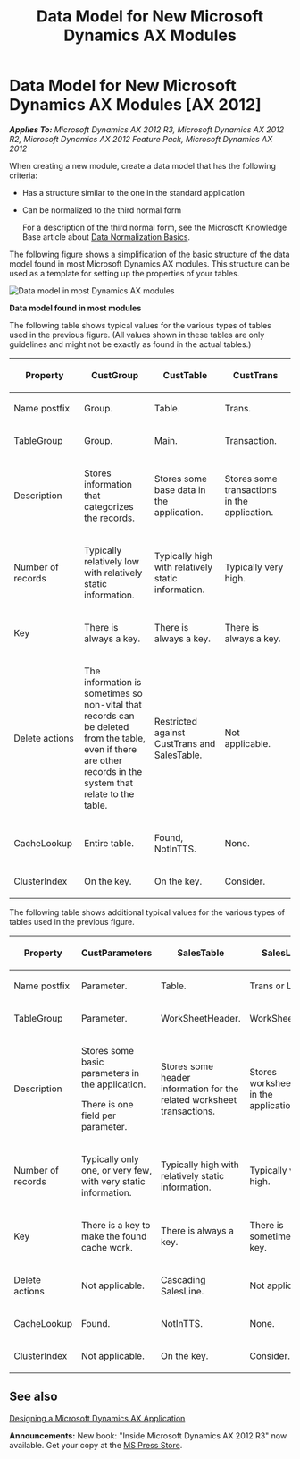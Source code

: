 ﻿---
title: Data Model for New Microsoft Dynamics AX Modules
TOCTitle: Data Model for New Microsoft Dynamics AX Modules
ms:assetid: bae2a75b-2d5e-4915-8702-05e958a212a0
ms:mtpsurl: https://msdn.microsoft.com/en-us/library/Aa860987(v=AX.60)
ms:contentKeyID: 35249930
ms.date: 05/18/2015
mtps_version: v=AX.60
---

# Data Model for New Microsoft Dynamics AX Modules [AX 2012]


_**Applies To:** Microsoft Dynamics AX 2012 R3, Microsoft Dynamics AX 2012 R2, Microsoft Dynamics AX 2012 Feature Pack, Microsoft Dynamics AX 2012_

When creating a new module, create a data model that has the following criteria:

  - Has a structure similar to the one in the standard application

  - Can be normalized to the third normal form
    
    For a description of the third normal form, see the Microsoft Knowledge Base article about [Data Normalization Basics](http://go.microsoft.com/fwlink/?linkid=70739).

The following figure shows a simplification of the basic structure of the data model found in most Microsoft Dynamics AX modules. This structure can be used as a template for setting up the properties of your tables.

![Data model in most Dynamics AX modules](images/Aa860987.Image2(en-us,AX.60).gif "Data model in most Dynamics AX modules")

**Data model found in most modules**

The following table shows typical values for the various types of tables used in the previous figure. (All values shown in these tables are only guidelines and might not be exactly as found in the actual tables.)

<table>
<colgroup>
<col style="width: 25%" />
<col style="width: 25%" />
<col style="width: 25%" />
<col style="width: 25%" />
</colgroup>
<thead>
<tr class="header">
<th><p>Property</p></th>
<th><p>CustGroup</p></th>
<th><p>CustTable</p></th>
<th><p>CustTrans</p></th>
</tr>
</thead>
<tbody>
<tr class="odd">
<td><p>Name postfix</p></td>
<td><p>Group.</p></td>
<td><p>Table.</p></td>
<td><p>Trans.</p></td>
</tr>
<tr class="even">
<td><p>TableGroup</p></td>
<td><p>Group.</p></td>
<td><p>Main.</p></td>
<td><p>Transaction.</p></td>
</tr>
<tr class="odd">
<td><p>Description</p></td>
<td><p>Stores information that categorizes the records.</p></td>
<td><p>Stores some base data in the application.</p></td>
<td><p>Stores some transactions in the application.</p></td>
</tr>
<tr class="even">
<td><p>Number of records</p></td>
<td><p>Typically relatively low with relatively static information.</p></td>
<td><p>Typically high with relatively static information.</p></td>
<td><p>Typically very high.</p></td>
</tr>
<tr class="odd">
<td><p>Key</p></td>
<td><p>There is always a key.</p></td>
<td><p>There is always a key.</p></td>
<td><p>There is always a key.</p></td>
</tr>
<tr class="even">
<td><p>Delete actions</p></td>
<td><p>The information is sometimes so non-vital that records can be deleted from the table, even if there are other records in the system that relate to the table.</p></td>
<td><p>Restricted against CustTrans and SalesTable.</p></td>
<td><p>Not applicable.</p></td>
</tr>
<tr class="odd">
<td><p>CacheLookup</p></td>
<td><p>Entire table.</p></td>
<td><p>Found, NotInTTS.</p></td>
<td><p>None.</p></td>
</tr>
<tr class="even">
<td><p>ClusterIndex</p></td>
<td><p>On the key.</p></td>
<td><p>On the key.</p></td>
<td><p>Consider.</p></td>
</tr>
</tbody>
</table>


The following table shows additional typical values for the various types of tables used in the previous figure.

<table>
<colgroup>
<col style="width: 25%" />
<col style="width: 25%" />
<col style="width: 25%" />
<col style="width: 25%" />
</colgroup>
<thead>
<tr class="header">
<th><p>Property</p></th>
<th><p>CustParameters</p></th>
<th><p>SalesTable</p></th>
<th><p>SalesLine</p></th>
</tr>
</thead>
<tbody>
<tr class="odd">
<td><p>Name postfix</p></td>
<td><p>Parameter.</p></td>
<td><p>Table.</p></td>
<td><p>Trans or Line.</p></td>
</tr>
<tr class="even">
<td><p>TableGroup</p></td>
<td><p>Parameter.</p></td>
<td><p>WorkSheetHeader.</p></td>
<td><p>WorkSheetLine.</p></td>
</tr>
<tr class="odd">
<td><p>Description</p></td>
<td><p>Stores some basic parameters in the application.</p>
<p>There is one field per parameter.</p></td>
<td><p>Stores some header information for the related worksheet transactions.</p></td>
<td><p>Stores worksheet lines in the application.</p></td>
</tr>
<tr class="even">
<td><p>Number of records</p></td>
<td><p>Typically only one, or very few, with very static information.</p></td>
<td><p>Typically high with relatively static information.</p></td>
<td><p>Typically very high.</p></td>
</tr>
<tr class="odd">
<td><p>Key</p></td>
<td><p>There is a key to make the found cache work.</p></td>
<td><p>There is always a key.</p></td>
<td><p>There is sometimes a key.</p></td>
</tr>
<tr class="even">
<td><p>Delete actions</p></td>
<td><p>Not applicable.</p></td>
<td><p>Cascading SalesLine.</p></td>
<td><p>Not applicable.</p></td>
</tr>
<tr class="odd">
<td><p>CacheLookup</p></td>
<td><p>Found.</p></td>
<td><p>NotInTTS.</p></td>
<td><p>None.</p></td>
</tr>
<tr class="even">
<td><p>ClusterIndex</p></td>
<td><p>Not applicable.</p></td>
<td><p>On the key.</p></td>
<td><p>Consider.</p></td>
</tr>
</tbody>
</table>


## See also

[Designing a Microsoft Dynamics AX Application](designing-a-microsoft-dynamics-ax-application.md)

  
**Announcements:** New book: "Inside Microsoft Dynamics AX 2012 R3" now available. Get your copy at the [MS Press Store](https://www.microsoftpressstore.com/store/inside-microsoft-dynamics-ax-2012-r3-9780735685109).

